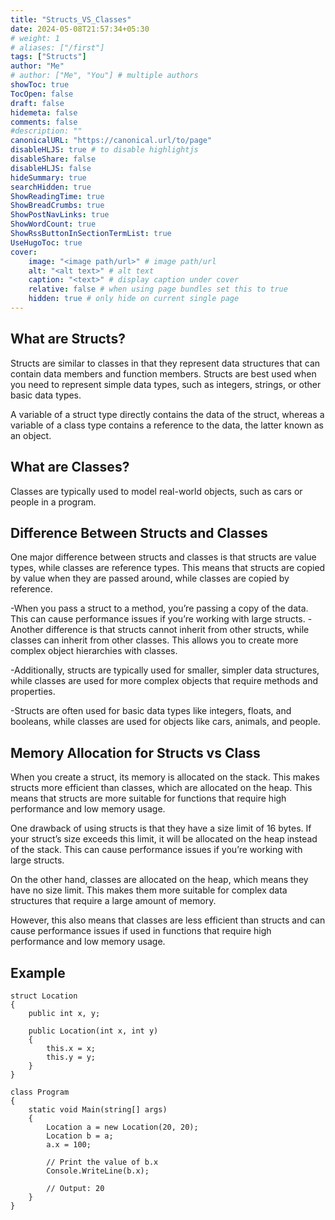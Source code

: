 ```yaml
---
title: "Structs_VS_Classes"
date: 2024-05-08T21:57:34+05:30
# weight: 1
# aliases: ["/first"]
tags: ["Structs"]
author: "Me"
# author: ["Me", "You"] # multiple authors
showToc: true
TocOpen: false
draft: false
hidemeta: false
comments: false
#description: ""
canonicalURL: "https://canonical.url/to/page"
disableHLJS: true # to disable highlightjs
disableShare: false
disableHLJS: false
hideSummary: true
searchHidden: true
ShowReadingTime: true
ShowBreadCrumbs: true
ShowPostNavLinks: true
ShowWordCount: true
ShowRssButtonInSectionTermList: true
UseHugoToc: true
cover:
    image: "<image path/url>" # image path/url
    alt: "<alt text>" # alt text
    caption: "<text>" # display caption under cover
    relative: false # when using page bundles set this to true
    hidden: true # only hide on current single page
---
```

## What are Structs?

Structs are similar to classes in that they represent data structures that can contain data members and function members. Structs are best used when you need to represent simple data types, such as integers, strings, or other basic data types.

A variable of a struct type directly contains the data of the struct, whereas a variable of a class type contains a reference to the data, the latter known as an object.

## What are Classes?

Classes are typically used to model real-world objects, such as cars or people in a program.

## Difference Between Structs and Classes

One major difference between structs and classes is that structs are value types, while classes are reference types. This means that structs are copied by value when they are passed around, while classes are copied by reference.

-When you pass a struct to a method, you’re passing a copy of the data. This can cause performance issues if you’re working with large structs.
-Another difference is that structs cannot inherit from other structs, while classes can inherit from other classes. This allows you to create more complex object hierarchies with classes.

-Additionally, structs are typically used for smaller, simpler data structures, while classes are used for more complex objects that require methods and properties.

-Structs are often used for basic data types like integers, floats, and booleans, while classes are used for objects like cars, animals, and people.

## Memory Allocation for Structs vs Class

When you create a struct, its memory is allocated on the stack. This makes structs more efficient than classes, which are allocated on the heap. This means that structs are more suitable for functions that require high performance and low memory usage.

One drawback of using structs is that they have a size limit of 16 bytes. If your struct’s size exceeds this limit, it will be allocated on the heap instead of the stack. This can cause performance issues if you’re working with large structs.

On the other hand, classes are allocated on the heap, which means they have no size limit. This makes them more suitable for complex data structures that require a large amount of memory.

However, this also means that classes are less efficient than structs and can cause performance issues if used in functions that require high performance and low memory usage.

## Example

```
struct Location
{
    public int x, y;

    public Location(int x, int y)
    {
        this.x = x;
        this.y = y;
    }
}

class Program
{
    static void Main(string[] args)
    {
        Location a = new Location(20, 20);
        Location b = a;
        a.x = 100;

        // Print the value of b.x
        Console.WriteLine(b.x);

        // Output: 20
    }
}
```
